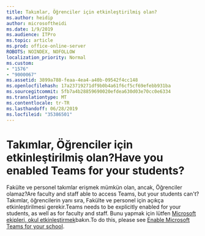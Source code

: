 ```yaml
---
title: Takımlar, Öğrenciler için etkinleştirilmiş olan?
ms.author: heidip
author: microsoftheidi
ms.date: 1/9/2019
ms.audience: ITPro
ms.topic: article
ms.prod: office-online-server
ROBOTS: NOINDEX, NOFOLLOW
localization_priority: Normal
ms.custom:
- "1576"
- "9000067"
ms.assetid: 3899a788-feaa-4ea4-a40b-09542f4cc148
ms.openlocfilehash: 17a23719271df9b0b4a61f6cf5cf69efebb931ba
ms.sourcegitcommit: 5fb7a4b28859690020efdea630d03e70cc0e6334
ms.translationtype: MT
ms.contentlocale: tr-TR
ms.lasthandoff: 06/28/2019
ms.locfileid: "35386501"
---
```

# <a name="have-you-enabled-teams-for-your-students"></a><span data-ttu-id="e29f7-102">Takımlar, Öğrenciler için etkinleştirilmiş olan?</span><span class="sxs-lookup"><span data-stu-id="e29f7-102">Have you enabled Teams for your students?</span></span>

<span data-ttu-id="e29f7-103">Fakülte ve personel takımlar erişmek mümkün olan, ancak, Öğrenciler olamaz?</span><span class="sxs-lookup"><span data-stu-id="e29f7-103">Are faculty and staff able to access Teams, but your students can't?</span></span> <span data-ttu-id="e29f7-104">Takımlar, öğrencilerin yanı sıra, Fakülte ve personel için açıkça etkinleştirilmesi gerekir.</span><span class="sxs-lookup"><span data-stu-id="e29f7-104">Teams needs to be explicitly enabled for your students, as well as for faculty and staff.</span></span> <span data-ttu-id="e29f7-105">Bunu yapmak için lütfen [Microsoft ekipleri, okul etkinleştirmek](https://docs.microsoft.com/education/get-started/enable-microsoft-teams)bakın.</span><span class="sxs-lookup"><span data-stu-id="e29f7-105">To do this, please see [Enable Microsoft Teams for your school](https://docs.microsoft.com/education/get-started/enable-microsoft-teams).</span></span>
  